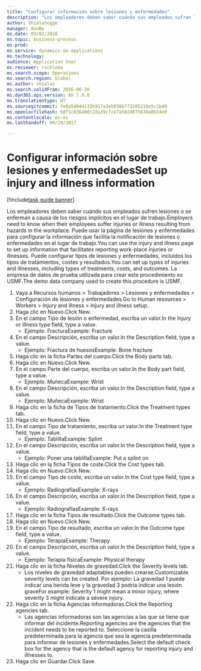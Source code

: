 ```yaml
--- 
title: "Configurar información sobre lesiones y enfermedades"
description: "Los empleadores deben saber cuándo sus empleados sufren lesiones o se enferman a causa de los riesgos implícitos en el lugar de trabajo."
author: ShielaSogge
manager: AnnBe
ms.date: 03/02/2016
ms.topic: business-process
ms.prod: 
ms.service: dynamics-ax-applications
ms.technology: 
audience: Application User
ms.reviewer: rschloma
ms.search.scope: Operations
ms.search.region: Global
ms.author: shielas
ms.search.validFrom: 2016-06-30
ms.dyn365.ops.version: AX 7.0.0
ms.translationtype: HT
ms.sourcegitcommit: 7e0a5d044133b917a3eb9386773205218e5c1b40
ms.openlocfilehash: 60f1c836400c2da39cfce7a5024075634a0b54e0
ms.contentlocale: es-es
ms.lasthandoff: 09/29/2017

---
```

# <a name="set-up-injury-and-illness-information"></a><span data-ttu-id="aef90-103">Configurar información sobre lesiones y enfermedades</span><span class="sxs-lookup"><span data-stu-id="aef90-103">Set up injury and illness information</span></span>

[!include[task guide banner](../../includes/task-guide-banner.md)]

<span data-ttu-id="aef90-104">Los empleadores deben saber cuándo sus empleados sufren lesiones o se enferman a causa de los riesgos implícitos en el lugar de trabajo.</span><span class="sxs-lookup"><span data-stu-id="aef90-104">Employers need to know when their employees suffer injuries or illness resulting from hazards in the workplace.</span></span> <span data-ttu-id="aef90-105">Puede usar la página de lesiones y enfermedades para configurar la información que facilita la notificación de lesiones o enfermedades en el lugar de trabajo.</span><span class="sxs-lookup"><span data-stu-id="aef90-105">You can use the injury and illness page to set up information that facilitates reporting work-place injuries or illnesses.</span></span> <span data-ttu-id="aef90-106">Puede configurar tipos de lesiones y enfermedades, incluidos los tipos de tratamientos, costes y resultados.</span><span class="sxs-lookup"><span data-stu-id="aef90-106">You can set up types of injuries and illnesses, including types of treatments, costs, and outcomes.</span></span> <span data-ttu-id="aef90-107">La empresa de datos de prueba utilizada para crear este procedimiento es USMF.</span><span class="sxs-lookup"><span data-stu-id="aef90-107">The demo data company used to create this procedure is USMF.</span></span>

1. <span data-ttu-id="aef90-108">Vaya a Recursos humanos > Trabajadores > Lesiones y enfermedades > Configuración de lesiones y enfermedades.</span><span class="sxs-lookup"><span data-stu-id="aef90-108">Go to Human resources > Workers > Injury and illness > Injury and illness setup.</span></span>
2. <span data-ttu-id="aef90-109">Haga clic en Nuevo.</span><span class="sxs-lookup"><span data-stu-id="aef90-109">Click New.</span></span>
3. <span data-ttu-id="aef90-110">En el campo Tipo de lesión o enfermedad, escriba un valor.</span><span class="sxs-lookup"><span data-stu-id="aef90-110">In the Injury or illness type field, type a value.</span></span>
    * <span data-ttu-id="aef90-111">Ejemplo: Fractura</span><span class="sxs-lookup"><span data-stu-id="aef90-111">Example: Fracture</span></span>  
4. <span data-ttu-id="aef90-112">En el campo Descripción, escriba un valor.</span><span class="sxs-lookup"><span data-stu-id="aef90-112">In the Description field, type a value.</span></span>
    * <span data-ttu-id="aef90-113">Ejemplo: Fractura de huesos</span><span class="sxs-lookup"><span data-stu-id="aef90-113">Example: Bone fracture</span></span>  
5. <span data-ttu-id="aef90-114">Haga clic en la ficha Partes del cuerpo.</span><span class="sxs-lookup"><span data-stu-id="aef90-114">Click the Body parts tab.</span></span>
6. <span data-ttu-id="aef90-115">Haga clic en Nuevo.</span><span class="sxs-lookup"><span data-stu-id="aef90-115">Click New.</span></span>
7. <span data-ttu-id="aef90-116">En el campo Parte del cuerpo, escriba un valor.</span><span class="sxs-lookup"><span data-stu-id="aef90-116">In the Body part field, type a value.</span></span>
    * <span data-ttu-id="aef90-117">Ejemplo: Muñeca</span><span class="sxs-lookup"><span data-stu-id="aef90-117">Example: Wrist</span></span>  
8. <span data-ttu-id="aef90-118">En el campo Descripción, escriba un valor.</span><span class="sxs-lookup"><span data-stu-id="aef90-118">In the Description field, type a value.</span></span>
    * <span data-ttu-id="aef90-119">Ejemplo: Muñeca</span><span class="sxs-lookup"><span data-stu-id="aef90-119">Example: Wrist</span></span>  
9. <span data-ttu-id="aef90-120">Haga clic en la ficha de Tipos de tratamiento.</span><span class="sxs-lookup"><span data-stu-id="aef90-120">Click the Treatment types tab.</span></span>
10. <span data-ttu-id="aef90-121">Haga clic en Nuevo.</span><span class="sxs-lookup"><span data-stu-id="aef90-121">Click New.</span></span>
11. <span data-ttu-id="aef90-122">En el campo Tipo de tratamiento, escriba un valor.</span><span class="sxs-lookup"><span data-stu-id="aef90-122">In the Treatment type field, type a value.</span></span>
    * <span data-ttu-id="aef90-123">Ejemplo: Tablilla</span><span class="sxs-lookup"><span data-stu-id="aef90-123">Example: Splint</span></span>  
12. <span data-ttu-id="aef90-124">En el campo Descripción, escriba un valor.</span><span class="sxs-lookup"><span data-stu-id="aef90-124">In the Description field, type a value.</span></span>
    * <span data-ttu-id="aef90-125">Ejemplo: Poner una tablilla</span><span class="sxs-lookup"><span data-stu-id="aef90-125">Example: Put a splint on</span></span>  
13. <span data-ttu-id="aef90-126">Haga clic en la ficha Tipos de coste.</span><span class="sxs-lookup"><span data-stu-id="aef90-126">Click the Cost types tab.</span></span>
14. <span data-ttu-id="aef90-127">Haga clic en Nuevo.</span><span class="sxs-lookup"><span data-stu-id="aef90-127">Click New.</span></span>
15. <span data-ttu-id="aef90-128">En el campo Tipo de coste, escriba un valor.</span><span class="sxs-lookup"><span data-stu-id="aef90-128">In the Cost type field, type a value.</span></span>
    * <span data-ttu-id="aef90-129">Ejemplo: Radiografías</span><span class="sxs-lookup"><span data-stu-id="aef90-129">Example: X-rays</span></span>  
16. <span data-ttu-id="aef90-130">En el campo Descripción, escriba un valor.</span><span class="sxs-lookup"><span data-stu-id="aef90-130">In the Description field, type a value.</span></span>
    * <span data-ttu-id="aef90-131">Ejemplo: Radiografías</span><span class="sxs-lookup"><span data-stu-id="aef90-131">Example: X-rays</span></span>  
17. <span data-ttu-id="aef90-132">Haga clic en la ficha Tipos de resultado.</span><span class="sxs-lookup"><span data-stu-id="aef90-132">Click the Outcome types tab.</span></span>
18. <span data-ttu-id="aef90-133">Haga clic en Nuevo.</span><span class="sxs-lookup"><span data-stu-id="aef90-133">Click New.</span></span>
19. <span data-ttu-id="aef90-134">En el campo Tipo de resultado, escriba un valor.</span><span class="sxs-lookup"><span data-stu-id="aef90-134">In the Outcome type field, type a value.</span></span>
    * <span data-ttu-id="aef90-135">Ejemplo: Terapia</span><span class="sxs-lookup"><span data-stu-id="aef90-135">Example: Therapy</span></span>  
20. <span data-ttu-id="aef90-136">En el campo Descripción, escriba un valor.</span><span class="sxs-lookup"><span data-stu-id="aef90-136">In the Description field, type a value.</span></span>
    * <span data-ttu-id="aef90-137">Ejemplo: Terapia física</span><span class="sxs-lookup"><span data-stu-id="aef90-137">Example: Physical therapy</span></span>  
21. <span data-ttu-id="aef90-138">Haga clic en la ficha Niveles de gravedad.</span><span class="sxs-lookup"><span data-stu-id="aef90-138">Click the Severity levels tab.</span></span>
    * <span data-ttu-id="aef90-139">Los niveles de gravedad adaptables pueden crearse.</span><span class="sxs-lookup"><span data-stu-id="aef90-139">Customizable severity levels can be created.</span></span> <span data-ttu-id="aef90-140">Por ejemplo: La gravedad 1 puede indicar una herida leve y la gravedad 3 podría indicar una lesión grave</span><span class="sxs-lookup"><span data-stu-id="aef90-140">For example: Severity 1 might mean a minor injury, where severity 3 might indicate a severe injury.</span></span>  
22. <span data-ttu-id="aef90-141">Haga clic en la ficha Agencias informadoras.</span><span class="sxs-lookup"><span data-stu-id="aef90-141">Click the Reporting agencies tab.</span></span>
    * <span data-ttu-id="aef90-142">Las agencias informadoras son las agencias a las que se tiene que informar del incidente.</span><span class="sxs-lookup"><span data-stu-id="aef90-142">Reporting agencies are the agencies that the incident needs to be reported to.</span></span> <span data-ttu-id="aef90-143">Seleccione la casilla predeterminada para la agencia que sea la agencia predeterminada para informar de lesiones y enfermedades.</span><span class="sxs-lookup"><span data-stu-id="aef90-143">Select the default check box for the agency that is the default agency for reporting injury and illnesses to.</span></span>  
23. <span data-ttu-id="aef90-144">Haga clic en Guardar.</span><span class="sxs-lookup"><span data-stu-id="aef90-144">Click Save.</span></span>


